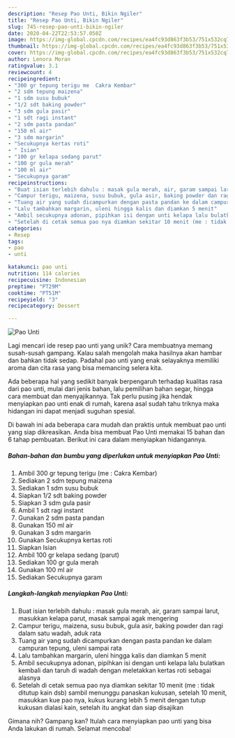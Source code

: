 ```yaml
---
description: "Resep Pao Unti, Bikin Ngiler"
title: "Resep Pao Unti, Bikin Ngiler"
slug: 745-resep-pao-unti-bikin-ngiler
date: 2020-04-22T22:53:57.050Z
image: https://img-global.cpcdn.com/recipes/ea4fc93d863f3b53/751x532cq70/pao-unti-foto-resep-utama.jpg
thumbnail: https://img-global.cpcdn.com/recipes/ea4fc93d863f3b53/751x532cq70/pao-unti-foto-resep-utama.jpg
cover: https://img-global.cpcdn.com/recipes/ea4fc93d863f3b53/751x532cq70/pao-unti-foto-resep-utama.jpg
author: Lenora Moran
ratingvalue: 3.1
reviewcount: 4
recipeingredient:
- "300 gr tepung terigu me  Cakra Kembar"
- "2 sdm tepung maizena"
- "1 sdm susu bubuk"
- "1/2 sdt baking powder"
- "3 sdm gula pasir"
- "1 sdt ragi instant"
- "2 sdm pasta pandan"
- "150 ml air"
- "3 sdm margarin"
- "Secukupnya kertas roti"
- " Isian"
- "100 gr kelapa sedang parut"
- "100 gr gula merah"
- "100 ml air"
- "Secukupnya garam"
recipeinstructions:
- "Buat isian terlebih dahulu : masak gula merah, air, garam sampai larut, masukkan kelapa parut, masak sampai agak mengering"
- "Campur terigu, maizena, susu bubuk, gula asir, baking powder dan ragi dalam satu wadah, aduk rata"
- "Tuang air yang sudah dicampurkan dengan pasta pandan ke dalam campuran tepung, uleni sampai rata"
- "Lalu tambahkan margarin, uleni hingga kalis dan diamkan 5 menit"
- "Ambil secukupnya adonan, pipihkan isi dengan unti kelapa lalu bulatkan kembali dan taruh di wadah dengan meletakkan kertas roti sebagai alasnya"
- "Setelah di cetak semua pao nya diamkan sekitar 10 menit (me : tidak ditutup kain dsb) sambil menunggu panaskan kukusan, setelah 10 menit, masukkan kue pao nya, kukus kurang lebih 5 menit dengan tutup kukusan dialasi kain, setelah itu angkat dan siap disajikan"
categories:
- Resep
tags:
- pao
- unti

katakunci: pao unti 
nutrition: 114 calories
recipecuisine: Indonesian
preptime: "PT29M"
cooktime: "PT51M"
recipeyield: "3"
recipecategory: Dessert

---
```



![Pao Unti](https://img-global.cpcdn.com/recipes/ea4fc93d863f3b53/751x532cq70/pao-unti-foto-resep-utama.jpg)

Lagi mencari ide resep pao unti yang unik? Cara membuatnya memang susah-susah gampang. Kalau salah mengolah maka hasilnya akan hambar dan bahkan tidak sedap. Padahal pao unti yang enak selayaknya memiliki aroma dan cita rasa yang bisa memancing selera kita.

Ada beberapa hal yang sedikit banyak berpengaruh terhadap kualitas rasa dari pao unti, mulai dari jenis bahan, lalu pemilihan bahan segar, hingga cara membuat dan menyajikannya. Tak perlu pusing jika hendak menyiapkan pao unti enak di rumah, karena asal sudah tahu triknya maka hidangan ini dapat menjadi suguhan spesial.




Di bawah ini ada beberapa cara mudah dan praktis untuk membuat pao unti yang siap dikreasikan. Anda bisa membuat Pao Unti memakai 15 bahan dan 6 tahap pembuatan. Berikut ini cara dalam menyiapkan hidangannya.

<!--inarticleads1-->

##### Bahan-bahan dan bumbu yang diperlukan untuk menyiapkan Pao Unti:

1. Ambil 300 gr tepung terigu (me : Cakra Kembar)
1. Sediakan 2 sdm tepung maizena
1. Sediakan 1 sdm susu bubuk
1. Siapkan 1/2 sdt baking powder
1. Siapkan 3 sdm gula pasir
1. Ambil 1 sdt ragi instant
1. Gunakan 2 sdm pasta pandan
1. Gunakan 150 ml air
1. Gunakan 3 sdm margarin
1. Gunakan Secukupnya kertas roti
1. Siapkan  Isian
1. Ambil 100 gr kelapa sedang (parut)
1. Sediakan 100 gr gula merah
1. Gunakan 100 ml air
1. Sediakan Secukupnya garam




<!--inarticleads2-->

##### Langkah-langkah menyiapkan Pao Unti:

1. Buat isian terlebih dahulu : masak gula merah, air, garam sampai larut, masukkan kelapa parut, masak sampai agak mengering
1. Campur terigu, maizena, susu bubuk, gula asir, baking powder dan ragi dalam satu wadah, aduk rata
1. Tuang air yang sudah dicampurkan dengan pasta pandan ke dalam campuran tepung, uleni sampai rata
1. Lalu tambahkan margarin, uleni hingga kalis dan diamkan 5 menit
1. Ambil secukupnya adonan, pipihkan isi dengan unti kelapa lalu bulatkan kembali dan taruh di wadah dengan meletakkan kertas roti sebagai alasnya
1. Setelah di cetak semua pao nya diamkan sekitar 10 menit (me : tidak ditutup kain dsb) sambil menunggu panaskan kukusan, setelah 10 menit, masukkan kue pao nya, kukus kurang lebih 5 menit dengan tutup kukusan dialasi kain, setelah itu angkat dan siap disajikan




Gimana nih? Gampang kan? Itulah cara menyiapkan pao unti yang bisa Anda lakukan di rumah. Selamat mencoba!

